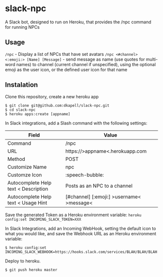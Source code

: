 # slack-npc
A Slack bot, designed to run on Heroku, that provides the /npc command for running NPCs

## Usage
`/npc` - Display a list of NPCs that have set avatars
`/npc <#channel> <:emoji:> [Name] [Message]` - send message as name (use quotes for multi-word names) to channel (current channel if unspecified), using the optional emoji as the user icon, or the defined user icon for that name

## Instalation

Clone this repository, create a new heroku app
```
$ git clone git@github.com:dkapell/slack-npc.git
$ cd slack-npc
$ heroku apps:create [appname]
```

In Slack integrations, add a Slash command with the following settings:

Field | Value
--- | ---
Command | /npc
URL | https://&gt;appname&lt;.herokuapp.com
Method | POST
Customize Name | npc
Customze Icon | :speech-bubble:
Autocomplete Help text &lt;  Description | Posts as an NPC to a channel
Autocomplete Help text &lt;  Usage Hint | [#channel] [:emoji:] &gt;username&lt; &gt;message&lt;

Save the generated Token as a Heroku environment variable:
    `heroku config:set INCOMING_SLACK_TOKEN=XXX`

In Slack Integrations, add an Incoming WebHook, setting the default icon to what you would like, and save the Webhook URL as an Heroku environment variable:
``` 
$ heroku config:set INCOMING_SLACK_WEBHOOK=https://hooks.slack.com/services/BLAH/BLAH/BLAH
```

Deploy to heroku.
```
$ git push heroku master
```
